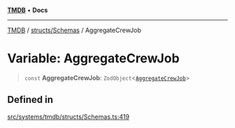 [**TMDB**](../../../README.md) • **Docs**

***

[TMDB](../../../README.md) / [structs/Schemas](../README.md) / AggregateCrewJob

# Variable: AggregateCrewJob

> `const` **AggregateCrewJob**: `ZodObject`\<[`AggregateCrewJob`](../type-aliases/AggregateCrewJob.md)\>

## Defined in

[src/systems/tmdb/structs/Schemas.ts:419](https://github.com/Norviah/media-hub/blob/18a8c2edf600e1d27fc5173db1855dfb068c9a34/src/systems/tmdb/structs/Schemas.ts#L419)
